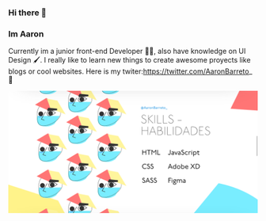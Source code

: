 ### Hi there 👋

<h3> Im Aaron </h3>

Currently im a junior front-end Developer 👨‍💻, also have knowledge on UI Design 🖌. I really like to learn new things to create awesome proyects like blogs or cool websites. Here is my twiter:https://twitter.com/AaronBarreto_ 🐤

![alt text](https://github.com/AaronBarreto/AaronBarreto/blob/main/banner.png)


<!--
**AaronBarreto/aaronbarreto** is a ✨ _special_ ✨ repository because its `README.md` (this file) appears on your GitHub profile.

Here are some ideas to get you started:

- 🔭 I’m currently working on ...
- 🌱 I’m currently learning ...
- 👯 I’m looking to collaborate on ...
- 🤔 I’m looking for help with ...
- 💬 Ask me about ...
- 📫 How to reach me: ...
- 😄 Pronouns: ...
- ⚡ Fun fact: ...
-->

